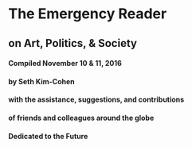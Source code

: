 # The Emergency Reader
## on Art, Politics, & Society

#### Compiled November 10 & 11, 2016
#### by Seth Kim-Cohen
#### with the assistance, suggestions, and contributions
#### of friends and colleagues around the globe
#### Dedicated to the Future
